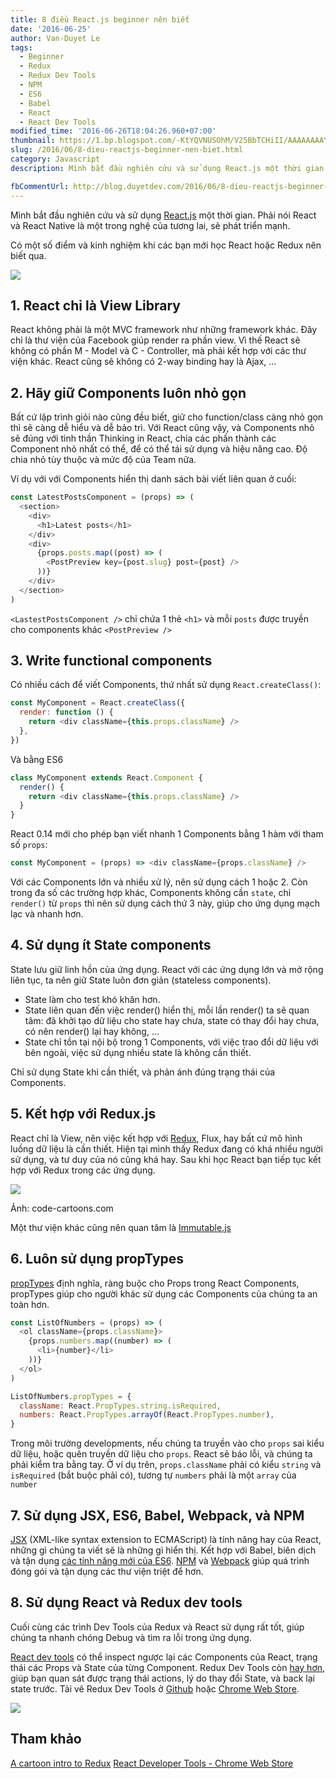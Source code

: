 ```yaml
---
title: 8 điều React.js beginner nên biết
date: '2016-06-25'
author: Van-Duyet Le
tags:
  - Beginner
  - Redux
  - Redux Dev Tools
  - NPM
  - ES6
  - Babel
  - React
  - React Dev Tools
modified_time: '2016-06-26T18:04:26.960+07:00'
thumbnail: https://1.bp.blogspot.com/-KtYQVNUSOhM/V25BbTCHiII/AAAAAAAAYQk/-9QPfR5wy5ImvMrLutGZEklZSuz-0IZkgCK4B/s1600/1-MG736zGtLMBbSkhwu4D3cA.png
slug: /2016/06/8-dieu-reactjs-beginner-nen-biet.html
category: Javascript
description: Mình bắt đầu nghiên cứu và sử dụng React.js một thời gian. Phải nói React và React Native là một trong nghệ của tương lai, sẽ phát triển mạnh.

fbCommentUrl: http://blog.duyetdev.com/2016/06/8-dieu-reactjs-beginner-nen-biet.html
---
```


Mình bắt đầu nghiên cứu và sử dụng [React.js](https://facebook.github.io/react/index.html) một thời gian. Phải nói React và React Native là một trong nghệ của tương lai, sẽ phát triển mạnh.

Có một số điểm và kinh nghiệm khi các bạn mới học React hoặc Redux nên biết qua.

![](https://1.bp.blogspot.com/-KtYQVNUSOhM/V25BbTCHiII/AAAAAAAAYQk/-9QPfR5wy5ImvMrLutGZEklZSuz-0IZkgCK4B/s1600/1-MG736zGtLMBbSkhwu4D3cA.png)

## 1. React chỉ là View Library

React không phải là một MVC framework như những framework khác. Đây chỉ là thư viện của Facebook giúp render ra phần view. Vì thế React sẽ không có phần M - Model và C - Controller, mà phải kết hợp với các thư viện khác. React cũng sẽ không có 2-way binding hay là Ajax, ...

## 2. Hãy giữ Components luôn nhỏ gọn

Bất cứ lập trình giỏi nào cũng đều biết, giữ cho function/class càng nhỏ gọn thì sẽ càng dễ hiểu và dễ bảo trì. Với React cũng vậy, và Components nhỏ sẽ đúng với tinh thần Thinking in React, chia các phần thành các Component nhỏ nhất có thể, để có thể tái sử dụng và hiệu năng cao. Độ chia nhỏ tùy thuộc và mức độ của Team nữa.

Ví dụ với với Components hiển thị danh sách bài viết liên quan ở cuối:

```js
const LatestPostsComponent = (props) => (
  <section>
    <div>
      <h1>Latest posts</h1>
    </div>
    <div>
      {props.posts.map((post) => (
        <PostPreview key={post.slug} post={post} />
      ))}
    </div>
  </section>
)
```

`<LastestPostsComponent />` chỉ chứa 1 thẻ `<h1>` và mỗi `posts` được truyền cho components khác `<PostPreview />`

## 3. Write functional components

Có nhiều cách để viết Components, thứ nhất sử dụng `React.createClass()`:

```js
const MyComponent = React.createClass({
  render: function () {
    return <div className={this.props.className} />
  },
})
```

Và bằng ES6

```js
class MyComponent extends React.Component {
  render() {
    return <div className={this.props.className} />
  }
}
```

React 0.14 mới cho phép bạn viết nhanh 1 Components bằng 1 hàm với tham số `props`:

```js
const MyComponent = (props) => <div className={props.className} />
```

Với các Components lớn và nhiều xử lý, nên sử dụng cách 1 hoặc 2. Còn trong đa số các trường hợp khác, Components không cần `state`, chỉ `render()` từ `props` thì nên sử dụng cách thứ 3 này, giúp cho ứng dụng mạch lạc và nhanh hơn.

## 4. Sử dụng ít State components

State lưu giữ linh hồn của ứng dụng. React với các ứng dụng lớn và mở rộng liên tục, ta nên giữ State luôn đơn giản (stateless components).

- State làm cho test khó khăn hơn.
- State liên quan đến việc render() hiển thị, mỗi lần render() ta sẽ quan tâm: đã khởi tạo dữ liệu cho state hay chưa, state có thay đổi hay chưa, có nên render() lại hay không, ...
- State chỉ tồn tại nội bộ trong 1 Components, với việc trao đổi dữ liệu với bên ngoài, việc sử dụng nhiều state là không cần thiết.

Chỉ sử dụng State khi cần thiết, và phản ánh đúng trạng thái của Components.

## 5. Kết hợp với Redux.js

React chỉ là View, nên việc kết hợp với [Redux](http://redux.js.org/), Flux, hay bất cứ mô hình luồng dữ liệu là cần thiết. Hiện tại mình thấy Redux đang có khá nhiều người sử dụng, và tư duy của nó cũng khá hay. Sau khi học React bạn tiếp tục kết hợp với Redux trong các ứng dụng.

[![](https://1.bp.blogspot.com/--30x560n-uU/V24_4PXcD3I/AAAAAAAAYQU/vxp2C7rvkNcuGXn8f0WxbyKzNjx-IKzLgCK4B/s640/1-dODKUGyGkF8qeGLrXKWkiA.png)](https://1.bp.blogspot.com/--30x560n-uU/V24_4PXcD3I/AAAAAAAAYQU/vxp2C7rvkNcuGXn8f0WxbyKzNjx-IKzLgCK4B/s1600/1-dODKUGyGkF8qeGLrXKWkiA.png)

Ảnh: code-cartoons.com

Một thư viện khác cũng nên quan tâm là [Immutable.js](https://facebook.github.io/immutable-js/)

## 6. Luôn sử dụng propTypes

[propTypes](https://facebook.github.io/react/docs/reusable-components.html#prop-validation) định nghĩa, ràng buộc cho Props trong React Components, propTypes giúp cho người khác sử dụng các Components của chúng ta an toàn hơn.

```js
const ListOfNumbers = (props) => (
  <ol className={props.className}>
    {props.numbers.map((number) => (
      <li>{number}</li>
    ))}
  </ol>
)

ListOfNumbers.propTypes = {
  className: React.PropTypes.string.isRequired,
  numbers: React.PropTypes.arrayOf(React.PropTypes.number),
}
```

Trong môi trường developments, nếu chúng ta truyền vào cho `props` sai kiểu dữ liệu, hoặc quên truyền dữ liệu cho `props`. React sẽ báo lỗi, và chúng ta phải kiểm tra bằng tay.
Ở ví dụ trên, `props.className` phải có kiểu `string` và `isRequired` (bắt buộc phải có), tương tự `numbers` phải là một `array` của `number`

## 7. Sử dụng JSX, ES6, Babel, Webpack, và NPM

[JSX](https://facebook.github.io/jsx/) (XML-like syntax extension to ECMAScript) là tính năng hay của React, những gì chúng ta viết sẽ là những gì hiển thị. Kết hợp với Babel, biên dịch và tận dụng [các tính năng mới của ES6](http://es6-features.org/). [NPM](https://www.npmjs.com/) và [Webpack](https://webpack.github.io/) giúp quá trình đóng gói và tận dụng các thư viện triệt để hơn.

## 8. Sử dụng React và Redux dev tools

Cuối cùng các trình Dev Tools của Redux và React sử dụng rất tốt, giúp chúng ta nhanh chóng Debug và tìm ra lỗi trong ứng dụng.

[React dev tools](https://chrome.google.com/webstore/detail/react-developer-tools/fmkadmapgofadopljbjfkapdkoienihi?hl=en) có thể inspect ngược lại các Components của React, trạng thái các Props và State của từng Component.
Redux Dev Tools còn [hay hơn](https://www.youtube.com/watch?v=xsSnOQynTHs), giúp bạn quan sát được trạng thái actions, lý do thay đổi State, và back lại state trước. Tải vê Redux Dev Tools ở [Github](https://github.com/gaearon/redux-devtools) hoặc [Chrome Web Store](https://chrome.google.com/webstore/detail/redux-devtools/lmhkpmbekcpmknklioeibfkpmmfibljd?hl=en).

[![](https://4.bp.blogspot.com/-VTtgxf13hdo/V24_YXHeb3I/AAAAAAAAYQM/kOlnn_Izy446MH_zpAmgJQfngN1__PWMgCK4B/s1600/react-dev-tools.jpg)](https://4.bp.blogspot.com/-VTtgxf13hdo/V24_YXHeb3I/AAAAAAAAYQM/kOlnn_Izy446MH_zpAmgJQfngN1__PWMgCK4B/s1600/react-dev-tools.jpg)

## Tham khảo

[A cartoon intro to Redux](http://saveto.co/lm4l1Z)
[React Developer Tools - Chrome Web Store](http://saveto.co/oedqhg)
